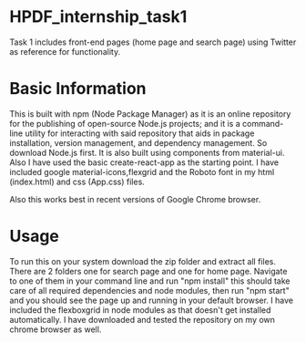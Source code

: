 # HPDF_internship_task1

Task 1 includes front-end pages (home page and search page) using Twitter as reference for functionality.

# Basic Information

This is built with npm (Node Package Manager) as it is an online repository for the publishing of open-source Node.js projects; and it is a command-line utility for interacting with said repository that aids in package installation, version management, and dependency management. So download Node.js first. It is also built using components from material-ui. Also I have used the basic create-react-app as the starting point. I have included google material-icons,flexgrid and the Roboto font in my html (index.html) and css (App.css) files.

Also this works best in recent versions of Google Chrome browser.

# Usage

To run this on your system download the zip folder and extract all files. There are 2 folders one for search page and one for home page. Navigate to one of them in your command line and run "npm install" this should take care of all required dependencies and node modules, then run "npm start" and you should see the page up and running in your default browser. I have included the flexboxgrid in node modules as that doesn't get installed automatically. I have downloaded and tested the repository on my own chrome browser as well.
